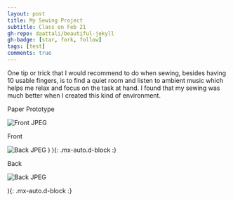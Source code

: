 ```yaml
---
layout: post
title: My Sewing Project
subtitle: Class on Feb 21
gh-repo: daattali/beautiful-jekyll
gh-badge: [star, fork, follow]
tags: [test]
comments: true
---
```


One tip or trick that I would recommend to do when sewing, besides having 10 usable fingers, is to find a quiet room and listen to ambient music which helps me relax and focus on the task at hand. I found that my sewing was much better when I created this kind of environment.





Paper Prototype

![Front JPEG](https://user-images.githubusercontent.com/124645204/221447953-29e6e0f6-9554-41cc-b503-8606491c92f2.jpg)



Front

![Back JPEG](https://user-images.githubusercontent.com/124645204/221447999-40b2e7aa-85c0-48e6-b048-f78eb55ca6fc.jpg)
)
){: .mx-auto.d-block :}

Back


![Back JPEG](https://user-images.githubusercontent.com/124645204/221448030-0c3d16f7-c35f-40d6-adf9-57c08af08553.jpg)

){: .mx-auto.d-block :}

